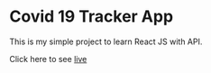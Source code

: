 # Covid 19 Tracker App

This is my simple project to learn React JS with API.

Click here to see [live](https://covid19-trz.netlify.app)
